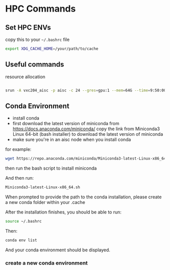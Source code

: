 # HPC Commands


## Set HPC ENVs

copy this to your `~/.bashrc` file
    
```bash
export XDG_CACHE_HOME=/your/path/to/cache
```

## Useful commands


resource allocation
    
```bash

srun -A vxc204_aisc -p aisc -c 24 --gres=gpu:1 --mem=64G --time=9:50:00 --pty bash

```


## Conda Environment

* install conda
* first download the latest version of miniconda from  https://docs.anaconda.com/miniconda/
copy the link from Miniconda3 Linux 64-bit (bash installer) to download the latest version of miniconda
* make sure you're in an aisc node when you install conda

for example:
```bash
wget https://repo.anaconda.com/miniconda/Miniconda3-latest-Linux-x86_64.sh
```

then run the bash script to install miniconda

And then run:

```bash
Miniconda3-latest-Linux-x86_64.sh
```
When prompted to provide the path to the conda installation, please create a new conda folder within your .cache

After the installation finishes, you should be able to run:
```bash
source ~/.bashrc
```
Then:
```bash
conda env list
```
And your conda environment should be displayed.


### create a new conda environment

```bash
